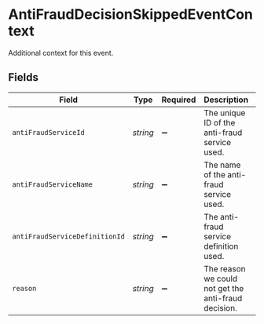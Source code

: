 # AntiFraudDecisionSkippedEventContext

Additional context for this event.


## Fields

| Field                                                | Type                                                 | Required                                             | Description                                          | Example                                              |
| ---------------------------------------------------- | ---------------------------------------------------- | ---------------------------------------------------- | ---------------------------------------------------- | ---------------------------------------------------- |
| `antiFraudServiceId`                                 | *string*                                             | :heavy_minus_sign:                                   | The unique ID of the anti-fraud service used.        |                                                      |
| `antiFraudServiceName`                               | *string*                                             | :heavy_minus_sign:                                   | The name of the anti-fraud service used.             |                                                      |
| `antiFraudServiceDefinitionId`                       | *string*                                             | :heavy_minus_sign:                                   | The anti-fraud service definition used.              |                                                      |
| `reason`                                             | *string*                                             | :heavy_minus_sign:                                   | The reason we could not get the anti-fraud decision. | Missing billing address                              |
